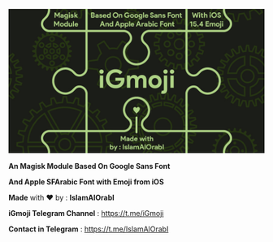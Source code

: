 [![Banner](/assets/iGmojiBanner.jpg)](https://github.com/IslamAlOrabI/iGmoji)

**An Magisk Module Based On Google Sans Font**

**And Apple SFArabic Font with Emoji from iOS**

**Made** with ❤️ by : **IslamAlOrabI**

**iGmoji Telegram Channel** : https://t.me/iGmoji

**Contact in Telegram** : https://t.me/IslamAlOrabI
